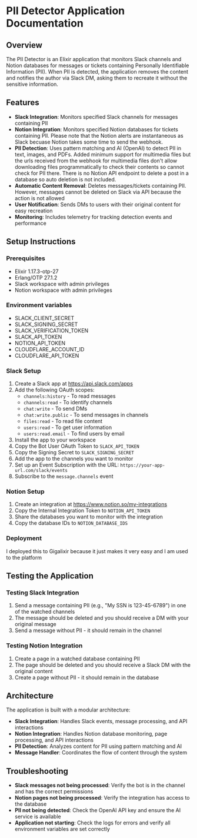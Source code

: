 # PII Detector Application Documentation

## Overview

The PII Detector is an Elixir application that monitors Slack channels and Notion databases for messages or tickets containing Personally Identifiable Information (PII). When PII is detected, the application removes the content and notifies the author via Slack DM, asking them to recreate it without the sensitive information.

## Features

- **Slack Integration**: Monitors specified Slack channels for messages containing PII
- **Notion Integration**: Monitors specified Notion databases for tickets containing PII. Please note that the Notion alerts are instantaneous as Slack becuase Notion takes some time to send the webhook.
- **PII Detection**: Uses pattern matching and AI (OpenAI) to detect PII in text, images, and PDFs. Added minimum support for multimedia files but the urls received from the webhook for multimedia files don't allow downloading files programmatically to check their contents so cannot check for PII there. There is no Notion API endpoint to delete a post in a database so auto deletion is not included.
- **Automatic Content Removal**: Deletes messages/tickets containing PII. However, messages cannot be deleted on Slack via API because the action is not allowed
- **User Notification**: Sends DMs to users with their original content for easy recreation
- **Monitoring**: Includes telemetry for tracking detection events and performance

## Setup Instructions

### Prerequisites

- Elixir 1.17.3-otp-27
- Erlang/OTP 27.1.2
- Slack workspace with admin privileges
- Notion workspace with admin privileges

### Environment variables
 - SLACK_CLIENT_SECRET
 - SLACK_SIGNING_SECRET
 - SLACK_VERIFICATION_TOKEN
 - SLACK_API_TOKEN
 - NOTION_API_TOKEN
 - CLOUDFLARE_ACCOUNT_ID
 - CLOUDFLARE_API_TOKEN


### Slack Setup

1. Create a Slack app at https://api.slack.com/apps
2. Add the following OAuth scopes:
   - `channels:history` - To read messages
   - `channels:read` - To identify channels
   - `chat:write` - To send DMs
   - `chat:write.public` - To send messages in channels
   - `files:read` - To read file content
   - `users:read` - To get user information
   - `users:read.email` - To find users by email
3. Install the app to your workspace
4. Copy the Bot User OAuth Token to `SLACK_API_TOKEN`
5. Copy the Signing Secret to `SLACK_SIGNING_SECRET`
6. Add the app to the channels you want to monitor
7. Set up an Event Subscription with the URL: `https://your-app-url.com/slack/events`
8. Subscribe to the `message.channels` event

### Notion Setup

1. Create an integration at https://www.notion.so/my-integrations
2. Copy the Internal Integration Token to `NOTION_API_TOKEN`
3. Share the databases you want to monitor with the integration
4. Copy the database IDs to `NOTION_DATABASE_IDS`


### Deployment
I deployed this to Gigalixir because it just makes it very easy and I am used to the platform

## Testing the Application

### Testing Slack Integration

1. Send a message containing PII (e.g., "My SSN is 123-45-6789") in one of the watched channels
2. The message should be deleted and you should receive a DM with your original message
3. Send a message without PII - it should remain in the channel

### Testing Notion Integration

1. Create a page in a watched database containing PII
2. The page should be deleted and you should receive a Slack DM with the original content
3. Create a page without PII - it should remain in the database

## Architecture

The application is built with a modular architecture:

- **Slack Integration**: Handles Slack events, message processing, and API interactions
- **Notion Integration**: Handles Notion database monitoring, page processing, and API interactions
- **PII Detection**: Analyzes content for PII using pattern matching and AI
- **Message Handler**: Coordinates the flow of content through the system

## Troubleshooting

- **Slack messages not being processed**: Verify the bot is in the channel and has the correct permissions
- **Notion pages not being processed**: Verify the integration has access to the database
- **PII not being detected**: Check the OpenAI API key and ensure the AI service is available
- **Application not starting**: Check the logs for errors and verify all environment variables are set correctly

